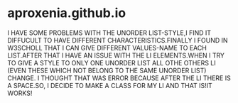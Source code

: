 # aproxenia.github.io
I HAVE SOME PROBLEMS WITH THE UNORDER LIST-STYLE,I FIND IT DIFFUCULT TO HAVE DIFFERENT CHARACTERISTICS.FINALLY I FOUND IN W3SCHOLL THAT I CAN GIVE DIFFERENT VALUES-NAME TO EACH LIST.AFTER THAT I HAVE AN ISSUE WITH THE LI ELEMENTS.WHEN I TRY TO GIVE  A STYLE TO ONLY ONE UNORDER LIST ALL OTHE OTHERS LI (EVEN THESE WHICH NOT BELONG TO THE SAME UNORDER LIST) CHANGE. I THOUGHT THAT WAS ERROR BECAUSE AFTER THE LI THERE IS A SPACE.SO, I DECIDE TO MAKE A CLASS FOR MY LI AND THAT IS!IT WORKS!
